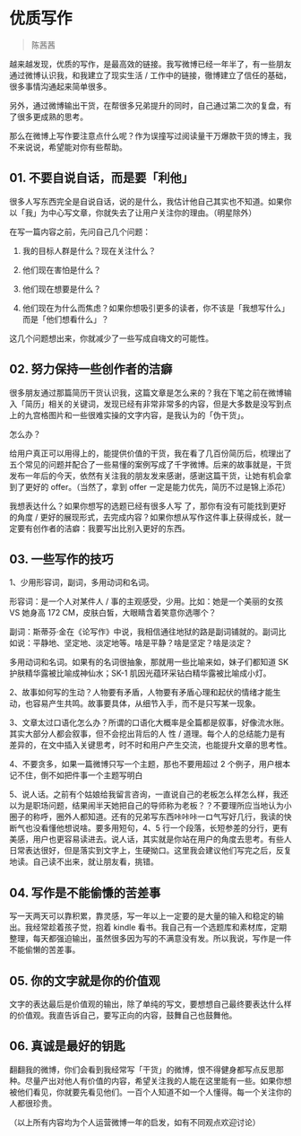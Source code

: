# 优质写作
> 陈茜茜

越来越发现，优质的写作，是最高效的链接。我写微博已经一年半了，有一些朋友通过微博认识我，和我建立了现实生活 / 工作中的链接，徹博建立了信任的基础，很多事情沟通起来简单很多。

另外，通过微博输出干货，在帮很多兄弟提升的同时，自己通过第二次的复盘，有了很多更成熟的思考。

那么在微博上写作要注意点什么呢？作为误撞写过阅读量干万爆款干货的博主，我不来说说，希望能对你有些帮助。

## 01. 不要自说自话，而是要「利他」

很多人写东西完全是自说自话，说的是什么，我估计他自己其实也不知道。如果你以「我」为中心写文章，你就失去了让用户关注你的理由。（明星除外）

在写一篇内容之前，先问自己几个问题：

1. 我的目标人群是什么？现在关注什么？

2. 他们现在害怕是什么？

3. 他们现在想要是什么？

4. 他们现在为什么而焦虑？如果你想吸引更多的读者，你不该是「我想写什么」而是「他们想看什么」？

这几个问题想出来，你就减少了一些写成自嗨文的可能性。

## 02. 努力保持一些创作者的洁癖

很多朋友通过那篇简历干货认识我，这篇文章是怎么来的？我在下笔之前在微博输入「简历」相关的关键词，发现已经有非常非常多的内容，但是大多数是没写到点上的九宫格图片和一些很难实操的文字内容，是我认为的「伪干货」。

怎么办？

给用户真正可以用得上的，能提供价值的干货，我在看了几百份简历后，梳理出了五个常见的问题并配合了一些易懂的案例写成了千字微博。后来的故事就是，干货发布一年后的今天，依然有关注我的朋友发来感谢，感谢这篇干货，让她有机会拿到了更好的 offer。（当然了，拿到 offer ー定是能力优先，简历不过是锦上添花）

我想表达什么？如果你想写的选题已经有很多人写 了，那你有没有可能找到更好的角度 / 更好的展现形式，去完成内容？如果你想从写作这件事上获得成长，就一定要有创作者的洁癖：我要写出比别入更好的东西。

## 03. 一些写作的技巧

1、少用形容词，副词，多用动词和名词。

形容词：是一个人对某件人 / 事的主观感受，少用。比如：她是一个美丽的女孩 VS 她身高 172 CM，皮肤白皙，大眼睛含着笑意你选哪个？

副词：斯蒂芬·金在《论写作》中说，我相信通往地狱的路是副词铺就的。副词比如说：平静地、坚定地、淡定地等。啥是平静？啥是坚定？啥是淡定？

多用动词和名词。如果有的名词很抽象，那就用一些比喻来如，妹子们都知道 SK 护肤精华露被比喻成神仙水；SK-1 肌因光蕴环采钻白精华露被比喻成小灯。

2、故事如何写的生动？人物要有矛盾，人物要有矛盾心理和起伏的情绪才能生动，也容易产生共鸣。故事要具体，从细节入手，而不是只写某一现象。

3、文章太过口语化怎么办？所谓的口语化大概率是全篇都是叙事，好像流水账。其实大部分人都会叙事，但不会挖出背后的人 性 / 道理。每个人的总结能力是有差异的，在文中插入关键思考，时不时和用户产生交流，也能提升文章的思考性。

4、不要贪多，如果一篇微博只写一个主题，那也不要用超过 2 个例子，用户根本记不住，倒不如把件事一个主题写明白

5、说人话。之前有个姑娘给我留言咨询，一直说自己的老板怎么样怎么样，我还以为是职场问题，结果闹半天她把自己的导师称为老板？？不要理所应当地认为小圈子的称呼，圈外人都知道。还有的兄弟写东西咔咔咔一ロ气写好几行，我读的快断气也没看懂他想说啥。要多用短句，4、5 行一个段落，长短参差的分行，更有美感，用户也更容易读进去。说人话，其实就是你站在用户的角度去思考。有些人日常表达很好，但是落实到文字上，生硬拗口。这里我会建议他们写完之后，反复地读。自己读不出来，就让朋友看，挑错。

## 04. 写作是不能偷慊的苦差事

写一天两天可以靠积累，靠灵感，写一年以上一定要的是大量的输入和稳定的输出。我经常趁着孩子觉，抱着 kindle 看书。我自己有一个选题库和素材库，定期整理，每天都强迫输出，虽然很多因为写的不满意没有发。所以我说，写作是一件不能偷懒的苦差事。

## 05. 你的文字就是你的价值观

文字的表达最后是价值观的输出，除了单纯的写文，要想想自己最终要表达什么样的价值观。我直告诉自己，要写正向的内容，鼓舞自己也鼓舞他。

## 06. 真诚是最好的钥匙

翻翻我的微博，你们会看到我经常写「干货」的微博，恨不得健身都写点反思那种。尽量产出对他人有价值的内容，希望关注我的人能在这里能有一些。如果你想被他们看见，你就要先看见他们。一百个人知道不如一个人懂得。每一个关注你的人都很珍贵。

（以上所有内容均为个人运营微博一年的启发，如有不同观点欢迎讨论）
